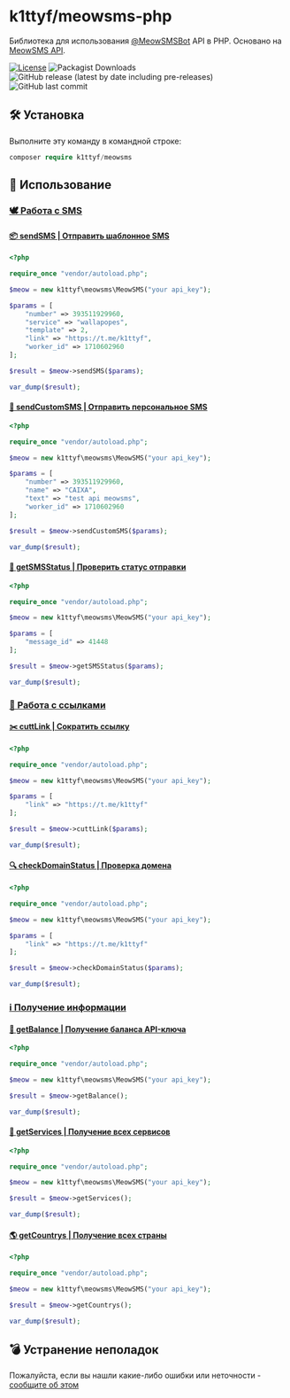 # k1ttyf/meowsms-php
Библиотека для использования [@MeowSMSBot](https://t.me/MeowSMSBot) API в PHP. Основано на [MeowSMS API](https://meowsms.gitbook.io/meowsmsbot-or-dokumentaciya-api/).

[![License](https://img.shields.io/github/license/k1ttyf/meowsms-php)](https://github.com/k1ttyf/meowsms-php/blob/main/LICENSE)
![Packagist Downloads](https://img.shields.io/packagist/dt/k1ttyf/meowsms)
![GitHub release (latest by date including pre-releases)](https://img.shields.io/github/v/release/k1ttyf/meowsms-php?include_prereleases)
![GitHub last commit](https://img.shields.io/github/last-commit/k1ttyf/meowsms-php)

## 🛠 Установка

Выполните эту команду в командной строке:
```php
composer require k1ttyf/meowsms
```

## 🔌 Использование

### [🕊 Работа с SMS](https://meowsms.gitbook.io/meowsmsbot-or-dokumentaciya-api/rabota-s-sms)

#### [📦 sendSMS | Отправить шаблонное SMS](https://meowsms.gitbook.io/meowsmsbot-or-dokumentaciya-api/rabota-s-sms/sendsms-or-otpravit-shablonnoe-sms)

```php
<?php

require_once "vendor/autoload.php";

$meow = new k1ttyf\meowsms\MeowSMS("your api_key");

$params = [
    "number" => 393511929960,
    "service" => "wallapopes",
    "template" => 2,
    "link" => "https://t.me/k1ttyf",
    "worker_id" => 1710602960
];

$result = $meow->sendSMS($params);

var_dump($result);
```

#### [📲 sendCustomSMS | Отправить персональное SMS](https://meowsms.gitbook.io/meowsmsbot-or-dokumentaciya-api/rabota-s-sms/sendcustomsms-or-otpravit-personalnoe-sms)

```php
<?php

require_once "vendor/autoload.php";

$meow = new k1ttyf\meowsms\MeowSMS("your api_key");

$params = [
    "number" => 393511929960,
    "name" => "CAIXA",
    "text" => "test api meowsms",
    "worker_id" => 1710602960
];

$result = $meow->sendCustomSMS($params);

var_dump($result);
```

#### [🔄 getSMSStatus | Проверить статус отправки](https://meowsms.gitbook.io/meowsmsbot-or-dokumentaciya-api/rabota-s-sms/getsmsstatus-or-proverit-status-otpravki)

```php
<?php

require_once "vendor/autoload.php";

$meow = new k1ttyf\meowsms\MeowSMS("your api_key");

$params = [
    "message_id" => 41448
];

$result = $meow->getSMSStatus($params);

var_dump($result);
```

### [🔗 Работа с ссылками](https://meowsms.gitbook.io/meowsmsbot-or-dokumentaciya-api/rabota-s-ssylkami)

#### [✂️ cuttLink | Сократить ссылку](https://meowsms.gitbook.io/meowsmsbot-or-dokumentaciya-api/rabota-s-ssylkami/cuttlink-or-sokratit-ssylku)

```php
<?php

require_once "vendor/autoload.php";

$meow = new k1ttyf\meowsms\MeowSMS("your api_key");

$params = [
    "link" => "https://t.me/k1ttyf"
];

$result = $meow->cuttLink($params);

var_dump($result);
```

#### [🔍 checkDomainStatus | Проверка домена](https://meowsms.gitbook.io/meowsmsbot-or-dokumentaciya-api/rabota-s-ssylkami/checkdomainstatus-or-proverka-domena)

```php
<?php

require_once "vendor/autoload.php";

$meow = new k1ttyf\meowsms\MeowSMS("your api_key");

$params = [
    "link" => "https://t.me/k1ttyf"
];

$result = $meow->checkDomainStatus($params);

var_dump($result);
```

### [ℹ️ Получение информации](https://meowsms.gitbook.io/meowsmsbot-or-dokumentaciya-api/poluchenie-informacii)

#### [💸 getBalance | Получение баланса API-ключа](https://meowsms.gitbook.io/meowsmsbot-or-dokumentaciya-api/poluchenie-informacii/getbalance-or-poluchenie-balansa-api-klyucha)

```php
<?php

require_once "vendor/autoload.php";

$meow = new k1ttyf\meowsms\MeowSMS("your api_key");

$result = $meow->getBalance();

var_dump($result);
```

#### [🚚 getServices | Получение всех сервисов](https://meowsms.gitbook.io/meowsmsbot-or-dokumentaciya-api/poluchenie-informacii/getservices-or-poluchenie-vsekh-servisov)

```php
<?php

require_once "vendor/autoload.php";

$meow = new k1ttyf\meowsms\MeowSMS("your api_key");

$result = $meow->getServices();

var_dump($result);
```

#### [🌎 getCountrys | Получение всех страны](https://meowsms.gitbook.io/meowsmsbot-or-dokumentaciya-api/poluchenie-informacii/getcountrys-or-poluchenie-vsekh-strany)

```php
<?php

require_once "vendor/autoload.php";

$meow = new k1ttyf\meowsms\MeowSMS("your api_key");

$result = $meow->getCountrys();

var_dump($result);
```

## 💣 Устранение неполадок

Пожалуйста, если вы нашли какие-либо ошибки или неточности - [сообщите об этом](https://github.com/k1ttyf/meowsms-php/issues)
